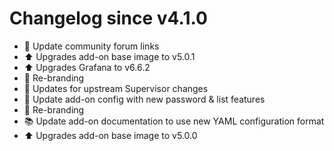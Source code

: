 # Changelog since v4.1.0
- :hammer: Update community forum links 
- :arrow_up: Upgrades add-on base image to v5.0.1 
- :arrow_up: Upgrades Grafana to v6.6.2 
- :hammer: Re-branding 
- :hammer: Updates for upstream Supervisor changes 
- :hammer: Update add-on config with new password & list features 
- :hammer: Re-branding 
- :books: Update add-on documentation to use new YAML configuration format 
- :arrow_up: Upgrades add-on base image to v5.0.0 
